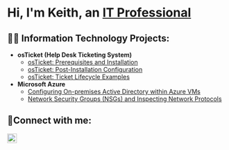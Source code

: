 <h1>Hi, I'm Keith, an <a href="https://linkedin.com/in/keith-m-mitchell">IT Professional</a></h1>

<h2>👨‍💻 Information Technology Projects:</h2>

- <b>osTicket (Help Desk Ticketing System)</b>
  - [osTicket: Prerequisites and Installation](https://github.com/keithmmitchell/osticket-prereqs)
  - [osTicket: Post-Installation Configuration](https://github.com/keithmmitchell/post-install-config)
  - [osTicket: Ticket Lifecycle Examples](https://github.com/keithmmitchell/ticket-lifecycle)
- <b>Microsoft Azure</b>
  - [Configuring On-premises Active Directory within Azure VMs](https://github.com/keithmmitchell/configure-ad)
  - [Network Security Groups (NSGs) and Inspecting Network Protocols](https://github.com/keithmmitchell/azure-network-protocols)

<h2>🤳Connect with me:</h2>

[<img align="left" alt="Josh | LinkedIn" width="22px" src="https://cdn.jsdelivr.net/npm/simple-icons@v3/icons/linkedin.svg" />][linkedin]

[linkedin]: https://linkedin.com/in/keith-m-mitchell
